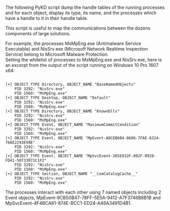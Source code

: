 The following PyKD script dump the handle tables of the running processes and for each object, display its type, its name, and the processes which have a handle to it in their handle table.

This script is useful to map the communications between the dozens components of large solutions.

For example, the processes MsMpEng.exe (Antimalware Service Executable) and NisSrv.exe (Microsoft Network Realtime Inspection Service) belong to Microsoft Malware Protection.<br/>
Setting the whitelist of processes to MsMpEng.exe and NisSrv.exe, here is an excerpt from the output of the script running on Windows 10 Pro 1607 x64:

<pre><code>
[+] OBJECT_TYPE Directory, OBJECT_NAME "BaseNamedObjects"
	PID 3292: "NisSrv.exe"
	PID 1560: "MsMpEng.exe"
[+] OBJECT_TYPE Desktop, OBJECT_NAME "Default"
	PID 3292: "NisSrv.exe"
	PID 1560: "MsMpEng.exe"
[+] OBJECT_TYPE Directory, OBJECT_NAME "KnownDlls"
	PID 3292: "NisSrv.exe"
	PID 1560: "MsMpEng.exe"
[+] OBJECT_TYPE Event, OBJECT_NAME "MaximumCommitCondition"
	PID 3292: "NisSrv.exe"
	PID 1560: "MsMpEng.exe"
[+] OBJECT_TYPE Event, OBJECT_NAME "MpEvent-A0CEB604-8606-7FAE-6324-766E2293E94E"
	PID 3292: "NisSrv.exe"
	PID 1560: "MsMpEng.exe"
[+] OBJECT_TYPE Event, OBJECT_NAME "MpSvcEvent-265E032F-092F-0928-FD41-50733071C1F2"
	PID 3292: "NisSrv.exe"
	PID 1560: "MsMpEng.exe"
[+] OBJECT_TYPE Section, OBJECT_NAME "__ComCatalogCache__"
	PID 3292: "NisSrv.exe"
	PID 1560: "MsMpEng.exe"
</code></pre>

The processes interact with each other using 7 named objects including 2 Event objects, MpEvent-9CB50B47-78FF-5E5A-9412-A7F3746B8B1B and MpSvcEvent-4F4BCA61-874E-BCC1-ED24-A46A3491D4B1.
